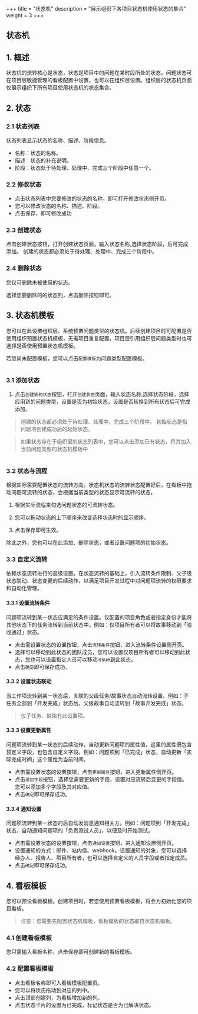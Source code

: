 +++
title = "状态机"
description = "展示组织下各项目状态机使用状态的集合"
weight = 3
+++

## 状态机
## 1. 概述
状态机的流转核心是状态，状态是项目中的问题在某时段所处的状态。问题状态可在项目层敏捷管理的看板配置中设置，也可以在组织层设置。组织层的状态机页面仅展示组织下所有项目使用状态机的状态集合。

## 2. 状态
### 2.1 状态列表
状态列表显示状态的名称、描述、阶段信息。

- 名称：状态的名称。
- 描述：状态的补充说明。
- 阶段：状态处于待处理、处理中、完成三个阶段中任意一个。

### 2.2 修改状态
- 点击状态列表中您要修改的状态的名称，即可打开修改状态侧开页。
- 您可以修改状态的名称、描述、阶段。
- 点击保存，即可修改成功

### 2.3 创建状态
点击创建状态按钮，打开创建状态页面，输入状态名称,选择状态阶段，后可完成添加。
 创建的状态都必须处于待处理、处理中、完成三个阶段中。
 
### 2.4 删除状态
您仅可删除未被使用的状态。

选择您要删除的的状态列，点击删除按钮即可。

## 3. 状态机模板

您可以在此设置组织层、系统预置问题类型的状态机。后续创建项目时可配置是否使用组织预置状态机模板，无需项目重复配置。项目层引用组织层问题类型时也可选择是否使用预置状态机模板。

若您尚未配置模板，您可以点击`配置模板`为问题类型配置模板。

<img src="https://file.open.hand-china.com/hsop-doc/doc_classify/0/25b3746de3f34caca58a18822640fa08@image.png" alt="" width="auto" height="auto" />

### 3.1 添加状态

1. 点击`创建新的状态`按钮，打开`创建状态`页面，输入状态名称,选择状态阶段，选择应用到的问题类型，设置是否为初始状态，设置是否转换到所有状态后可完成添加。 

<blockquote class="note">
        创建的状态都必须处于待处理、处理中、完成三个阶段中。   
        初始状态是指问题项创建成功后的起始状态。
</blockquote>

<blockquote class="note">
        如果状态存在于组织层的状态列表中，您可以点击添加已有状态，将其加入当前问题类型的状态机模板中
</blockquote>

<img src="https://file.open.hand-china.com/hsop-doc/doc_classify/0/6e311707ca8642789117e882055fc87e@image.png" alt="" width="auto" height="auto" />

### 3.2 状态与流程

根据实际需要配置状态的流转方向。状态机状态的流转状态配置好后，在看板中拖动问题可流转的状态，会根据当前类型的状态显示可流转的状态。

1. 根据实际流程来勾选问题状态的可流转状态。

2. 您可以拖动状态的上下顺序来改变选择状态时的显示顺序。

3. 点击保存即可生效。

除此之外，您也可以在此添加、删除状态，或者设置问题项的初始状态。

### 3.3 自定义流转

依赖状态流转进行的高级设置。在状态流转的基础上，引入流转条件限制、父子级状态联动、状态变更的后续动作，以满足项目开发过程中对问题项流转的权限要求和自动化管理。


#### 3.3.1 设置流转条件

问题项流转到某一状态应满足的条件设置。仅配置的项目角色或者指定身份才能将其他状态下的任务流转到当前状态中。例如：仅项目所有者可以将故事移动到「验收通过」状态。

- 点击需设置状态的设置按钮，点击`流转条件`按钮，进入流转条件设置侧开页。
- 选择可以移动到此状态的团队成员，您可以设置仅项目所有者可以移动到此状态，您也可以设置指定人员可以移动issue到此状态。
- 点击`确定`即可保存成功。

#### 3.3.2 设置状态联动

当工作项流转到某一状态后，关联的父级任务/故事状态自动流转设置。例如：子任务全部到「开发完成」状态后，父级故事自动流转到「故事开发完成」状态。

<blockquote class="note">
        仅子任务、缺陷有此设置项。
</blockquote>

#### 3.3.3 设置更新属性

问题项流转到某一状态的后续动作，自动更新问题项的属性值，这里的属性既包含预定义字段，也包含自定义字段。例如：问题项到「已完成」状态，自动更新「实际完成时间」这个属性为当前时间。

- 点击需设置状态的设置按钮，点击`更新属性`按钮，进入更新属性侧开页。
- 点击`添加字段`按钮，选择您需要更新的字段，设置对应流转后变更的字段值。您可以添加多个字段及其对应值。
- 点击`确定`即可保存成功。

#### 3.3.4 通知设置

问题项流转到某一状态的后自动发消息通知相关方。例如：问题项到「开发完成」状态，自动通知问题项的「负责测试人员」，以便及时开始测试。

- 点击需设置状态的设置按钮，点击`通知设置`按钮，进入通知设置侧开页。
- 设置通知的方式：邮件、站内信、webhook。设置通知的对象，您可以选择经办人、报告人、项目所有者，也可以选择自定义的人员字段或者指定成员。
- 点击`确定`即可保存成功。


## 4. 看板模板

您可以预设看板模板。创建项目时，若您使用预置看板模板，将会为初始化您的项目看板。

<blockquote class="note">
       注意：您需要先配置状态机模板，看板模板的状态取自状态机模板。
</blockquote>

### 4.1 创建看板模板

您只需输入看板名称，点击保存即可创建新的看板模板。

### 4.2 配置看板模板

- 点击看板名称即可入看板模板配置页。
- 您可以将状态拖动到对应的列中。
- 点击顶部创建列，为看板增加新的列。
- 点击状态卡片的设置为已完成，标记状态是否为已解决状态。


<img src="https://file.open.hand-china.com/hsop-doc/doc_classify/0/62e43f2911d4472188d3eebd7aa8fab8@image.png" alt="" width="auto" height="auto" />
